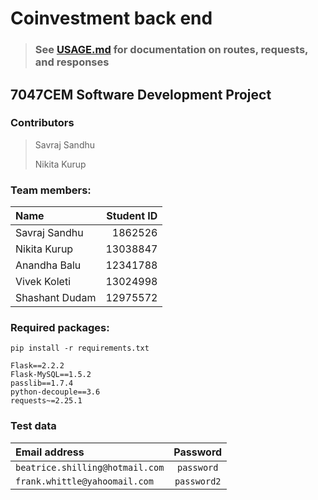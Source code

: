 # Coinvestment back end

> ### See [USAGE.md](USAGE.md) for documentation on routes, requests, and responses

## 7047CEM Software Development Project

### Contributors
> Savraj Sandhu
> 
> Nikita Kurup

### Team members:

| **Name**       |  **Student ID** |
|:---------------|----------------:|
| Savraj Sandhu  |         1862526 |
| Nikita Kurup   |        13038847 |
| Anandha Balu   |        12341788 |
| Vivek Koleti   |        13024998 |
| Shashant Dudam |        12975572 |



### Required packages:
```commandline
pip install -r requirements.txt
```
```commandline
Flask==2.2.2
Flask-MySQL==1.5.2
passlib==1.7.4
python-decouple==3.6
requests~=2.25.1
```

### Test data

| **Email address**               |  **Password**   |
|:--------------------------------|:---------------:|
| `beatrice.shilling@hotmail.com` |   `password`    |
| `frank.whittle@yahoomail.com`   |   `password2`   |
